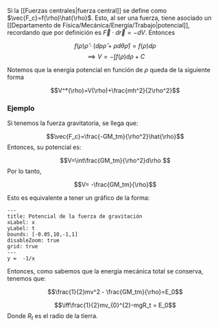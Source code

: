 
Si la [[Fuerzas centrales|fuerza central]] se define como $\vec{F_c}=f(\rho)\hat{\rho}$. Esto, al ser una fuerza, tiene asociado un [[Departamento de Física/Mecánica/Energía/Trabajo|potencial]], recordando que por definición es $\vec{F}\cdot d\vec{r} = -dV$. Entonces 

$$f(\rho)\hat{\rho}\cdot(dp\hat{\rho}+\rho d\theta\hat{\rho})=f(\rho)d\rho$$ 
$$\implies V=-\int f(\rho)d\rho + C$$ 

Notemos que la energía potencial en función de $\rho$ queda de la siguiente forma 

$$V^*(\rho)=V(\rho)+\frac{mh^2}{2\rho^2}$$ 

### Ejemplo

Si tenemos la fuerza gravitatoria, se llega que: 

$$\vec{F_c}=\frac{-GM_tm}{\rho^2}\hat{\rho}$$ 
Entonces, su potencial es: 

$$V=\int\frac{GM_tm}{\rho^2}d\rho
$$ 
Por lo tanto, 

$$V= -\frac{GM_tm}{\rho}$$ 

Esto es equivalente a tener un gráfico de la forma: 

```functionplot
---
title: Potencial de la fuerza de gravitación
xLabel: x
yLabel: t
bounds: [-0.05,10,-1,1]
disableZoom: true
grid: true
---
y =  -1/x

```

Entonces, como sabemos que la energía mecánica total se conserva, tenemos que: 

$$\frac{1}{2}mv^2 - \frac{GM_tm}{\rho}=E_0$$ 

$$\iff\frac{1}{2}mv_{0}^{2}-mgR_t = E_0$$ 
Donde $R_t$ es el radio de la tierra. 